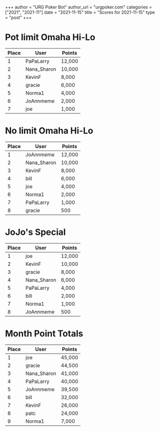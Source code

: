 +++
author = "URG Poker Bot"
author_url = "urgpoker.com"
categories = ["2021", "2021-11"]
date = "2021-11-15"
title = "Scores for 2021-11-15"
type = "post"
+++
# Pot limit Omaha Hi-Lo

| Place | User | Points |
|-------|------|--------|
| 1 | PaPaLarry | 12,000 |
| 2 | Nana_Sharon | 10,000 |
| 3 | KevinF | 8,000 |
| 4 | gracie | 6,000 |
| 5 | Norma1 | 4,000 |
| 6 | JoAnnmeme | 2,000 |
| 7 | joe | 1,000 |

# No limit Omaha Hi-Lo

| Place | User | Points |
|-------|------|--------|
| 1 | JoAnnmeme | 12,000 |
| 2 | Nana_Sharon | 10,000 |
| 3 | KevinF | 8,000 |
| 4 | bill | 6,000 |
| 5 | joe | 4,000 |
| 6 | Norma1 | 2,000 |
| 7 | PaPaLarry | 1,000 |
| 8 | gracie | 500 |

# JoJo's Special

| Place | User | Points |
|-------|------|--------|
| 1 | joe | 12,000 |
| 2 | KevinF | 10,000 |
| 3 | gracie | 8,000 |
| 4 | Nana_Sharon | 6,000 |
| 5 | PaPaLarry | 4,000 |
| 6 | bill | 2,000 |
| 7 | Norma1 | 1,000 |
| 8 | JoAnnmeme | 500 |

# Month Point Totals

| Place | User | Points |
|-------|------|--------|
| 1 | joe | 45,000 |
| 2 | gracie | 44,500 |
| 3 | Nana_Sharon | 41,000 |
| 4 | PaPaLarry | 40,000 |
| 5 | JoAnnmeme | 39,500 |
| 6 | bill | 32,000 |
| 7 | KevinF | 26,000 |
| 8 | patc | 24,000 |
| 9 | Norma1 | 7,000 |
